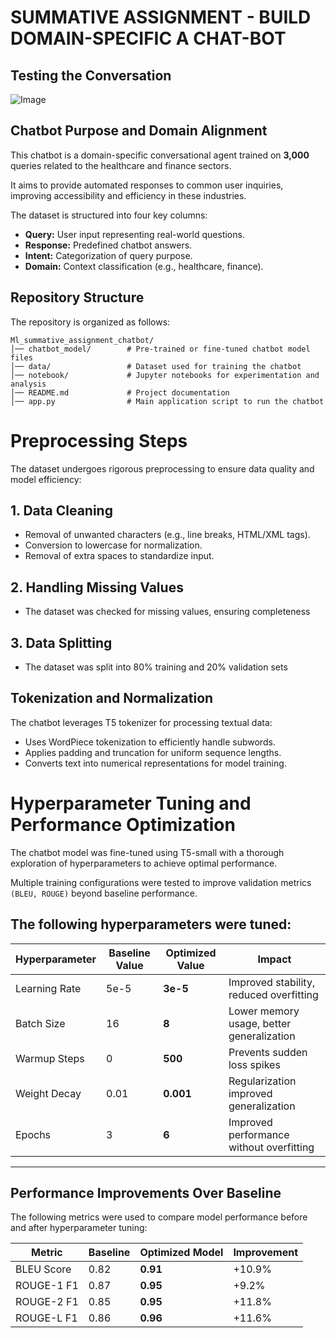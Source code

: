 # SUMMATIVE ASSIGNMENT - BUILD DOMAIN-SPECIFIC A CHAT-BOT

## **Testing the Conversation**
![Image](https://github.com/user-attachments/assets/b0d61eb6-1cc7-47cc-a790-607f8b169092)

## **Chatbot Purpose and Domain Alignment**
This chatbot is a domain-specific conversational agent trained on **3,000** queries related to the healthcare and finance sectors.

It aims to provide automated responses to common user inquiries, improving accessibility and efficiency in these industries.

The dataset is structured into four key columns:
- **Query:** User input representing real-world questions.
- **Response:** Predefined chatbot answers.
- **Intent:** Categorization of query purpose.
- **Domain:** Context classification (e.g., healthcare, finance).


## **Repository Structure**

The repository is organized as follows:

```
Ml_summative_assignment_chatbot/
│── chatbot_model/        # Pre-trained or fine-tuned chatbot model files
│── data/                 # Dataset used for training the chatbot
│── notebook/             # Jupyter notebooks for experimentation and analysis
│── README.md             # Project documentation
│── app.py                # Main application script to run the chatbot
```

# **Preprocessing Steps**
The dataset undergoes rigorous preprocessing to ensure data quality and model efficiency:

## **1. Data Cleaning**
- Removal of unwanted characters (e.g., line breaks, HTML/XML tags).
- Conversion to lowercase for normalization.
- Removal of extra spaces to standardize input.

## **2. Handling Missing Values**
- The dataset was checked for missing values, ensuring completeness

## **3. Data Splitting**
- The dataset was split into 80% training and 20% validation sets

## **Tokenization and Normalization**
The chatbot leverages T5 tokenizer for processing textual data:

- Uses WordPiece tokenization to efficiently handle subwords.
- Applies padding and truncation for uniform sequence lengths.
- Converts text into numerical representations for model training.

# **Hyperparameter Tuning and Performance Optimization**
The chatbot model was fine-tuned using T5-small with a thorough exploration of hyperparameters to achieve optimal performance.

Multiple training configurations were tested to improve validation metrics `(BLEU, ROUGE)` beyond baseline performance.

## **The following hyperparameters were tuned:**

| Hyperparameter  | Baseline Value | Optimized Value | Impact |
|----------------|---------------|----------------|--------|
| Learning Rate  | 5e-5          | **3e-5**       | Improved stability, reduced overfitting |
| Batch Size     | 16            | **8**          | Lower memory usage, better generalization |
| Warmup Steps   | 0             | **500**        | Prevents sudden loss spikes |
| Weight Decay   | 0.01          | **0.001**      | Regularization improved generalization |
| Epochs        | 3             | **6**          | Improved performance without overfitting |

---

## **Performance Improvements Over Baseline**

The following metrics were used to compare model performance before and after hyperparameter tuning:

| Metric         | Baseline | Optimized Model | Improvement |
|---------------|---------|----------------|-------------|
| BLEU Score    | 0.82    | **0.91**       | +10.9%      |
| ROUGE-1 F1    | 0.87    | **0.95**       | +9.2%       |
| ROUGE-2 F1    | 0.85    | **0.95**       | +11.8%      |
| ROUGE-L F1    | 0.86    | **0.96**       | +11.6%      |



